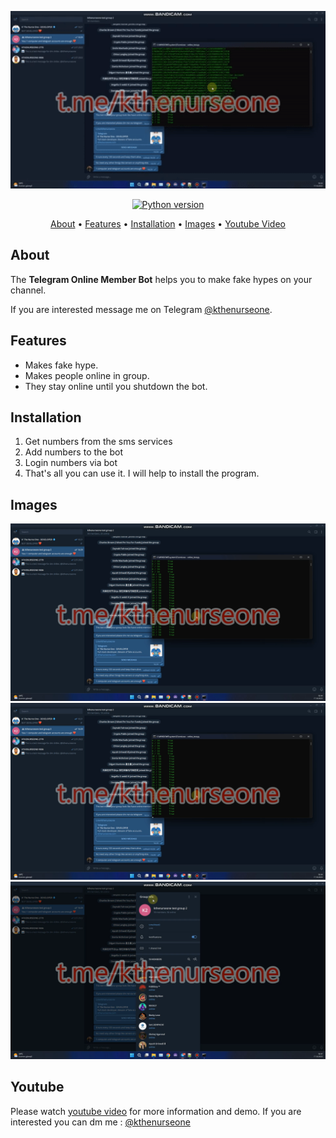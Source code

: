 <p align="center"><a href="https://youtu.be/ZSp-fWdEpMw" target="_blank"><img src="https://raw.githubusercontent.com/kthenurseone/telegram_online_bot/main/video.gif"></a></p>

<p align="center">
    <a href="https://www.python.org/downloads/release/python-380/"><img src="https://img.shields.io/badge/python-3.8-blue.svg?style=plastic" alt="Python version"></a>
</p>

<p align="center">
  <a href="#about">About</a>
  •
  <a href="#features">Features</a>
  •
  <a href="#installation">Installation</a>
  •
  <a href="#images">Images</a>
  •
  <a href="#youtube">Youtube Video</a>
</p>

## About
The **Telegram Online Member Bot** helps you to make fake hypes on your channel.

If you are interested message me on Telegram [@kthenurseone](https://t.me/kthenurseone). 

## Features
- Makes fake hype.
- Makes people online in group.
- They stay online until you shutdown the bot.



## Installation
1) Get numbers from the sms services
2) Add numbers to the bot
3) Login numbers via bot
4) That's all you can use it.
I will help to install the program.


## Images
![telegram_online_bot](https://github.com/kthenurseone-dev/telegram_online_bot/blob/main/1.png?raw=true)
![telegram_online_bot](https://github.com/kthenurseone-dev/telegram_online_bot/blob/main/2.png?raw=true)
![telegram_online_bot](https://github.com/kthenurseone-dev/telegram_online_bot/blob/main/3.png?raw=true)



## Youtube
Please watch [youtube video](https://youtu.be/ZSp-fWdEpMw) for more information and demo. If you are interested you can dm me : [@kthenurseone](https://t.me/kthenurseone)
